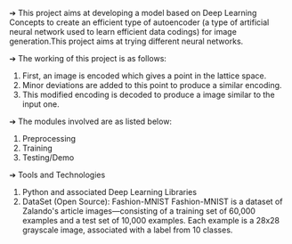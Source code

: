 
➔ This project aims at developing a model based on Deep Learning Concepts to create an
efficient type of autoencoder (a type of artificial neural network used to learn efficient data
codings) for image generation.This project aims at trying different neural networks.


➔ The working of this project is as follows:
1. First, an image is encoded which gives a point in the lattice space.
2. Minor deviations are added to this point to produce a similar encoding.
3. This modified encoding is decoded to produce a image similar to the input one.


➔ The modules involved are as listed below:
1. Preprocessing
2. Training
3. Testing/Demo


➔ Tools and Technologies

1. Python and associated Deep Learning Libraries
2. DataSet (Open Source): Fashion-MNIST
Fashion-MNIST is a dataset of Zalando's article images—consisting of a training set of
60,000 examples and a test set of 10,000 examples. Each example is a 28x28 grayscale
image, associated with a label from 10 classes.





